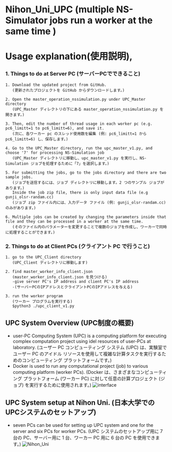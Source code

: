 # Nihon_Uni_UPC (multiple NS-Simulator jobs run a worker at the same time )
#  Usage explanation(使用説明),
### 1. Things to do at Server PC (サーバーPCでできること)
```
1. Download the updated project from GitHub.
   (更新されたプロジェクトを GitHub からダウンロードします。)

2. Open the master_operation_nssimulation.py under UPC_Master directory
   (UPC_Master ディレクトリの下にある master_operation_nssimulation.py を開きます。)

3. Then, edit the number of thread usage in each worker pc (e.g. pc6_limitt=1 to pc6_limitt=6), and save it. 
   (次に、各ワーカー pc のスレッド使用数を編集 (例: pc6_limitt=1 から pc6_limitt=6) し、保存します。)

4. Go to the UPC_Master directory, run the upc_master_v1.py, and choose '7' for processing NS-Simulation job
   (UPC_Master ディレクトリに移動し、upc_master_v1.py を実行し、NS-Simulation ジョブを処理するために「7」を選択します。)

5. For submitting the jobs, go to the jobs directory and there are two sample jobs.
   (ジョブを送信するには、ジョブ ディレクトリに移動します。2 つのサンプル ジョブがあります。)
   Inside the job zip file, there is only input data file (e.g gunji_olsr-randam.cc)
   (ジョブ zip ファイル内には、入力データ ファイル (例: gunji_olsr-randam.cc) のみがあります。)
   
6. Multiple jobs can be created by changing the parameters inside that file and they can be processed in a worker at the same time.
   (そのファイル内のパラメーターを変更することで複数のジョブを作成し、ワーカーで同時に処理することができます。)
```

### 2. Things to do at Client PCs (クライアント PC で行うこと)
```
1. go to the UPC_Client directory
   (UPC_Client ディレクトリに移動します)

2. find master_worker_info_client.json
   (master_worker_info_client.json を見つける)
   -give server PC's IP address and client PC's IP address
   -(サーバーPCのIPアドレスとクライアントPCのIPアドレスを与える)

3. run the worker program
   (ワーカー プログラムを実行する)
   $python3 ./upc_client_v1.py
```
## UPC System Overview (UPC制度の概要)
- user-PC Computing System (UPC) is a computing platform for executing complex computation project using idel resources of user-PCs at laboratory.
(ユーザー PC コンピューティング システム (UPC) は、実験室でユーザー PC のアイドル リソースを使用して複雑な計算タスクを実行するためのコンピューティング プラットフォームです。)
- Docker is used to run any computational project (job) to various computing platform (worker PCs).
(Docker は、さまざまなコンピューティング プラットフォーム (ワーカー PC) に対して任意の計算プロジェクト (ジョブ) を実行するために使用されます。)
![interface](https://user-images.githubusercontent.com/79504426/183276945-c8a0a311-fccd-4b89-8da3-b49f89b8b4dd.png)
## UPC System setup at Nihon Uni. (日本大学でのUPCシステムのセットアップ)
- seven PCs can be used for setting up UPC system and one for the server and six PCs for worker PCs.
(UPC システムのセットアップ用に 7 台の PC、サーバー用に 1 台、ワーカー PC 用に 6 台の PC を使用できます。)
![Nihon_Uni](https://user-images.githubusercontent.com/79504426/183277677-7c7d4165-55f7-4340-bc5f-b22cdef56827.png)
